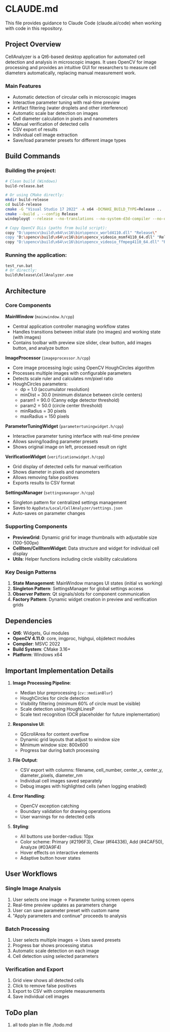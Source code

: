 # CLAUDE.md

This file provides guidance to Claude Code (claude.ai/code) when working with code in this repository.

## Project Overview

CellAnalyzer is a Qt6-based desktop application for automated cell detection and analysis in microscopic images. It uses OpenCV for image processing and provides an intuitive GUI for researchers to measure cell diameters automatically, replacing manual measurement work.

### Main Features
- Automatic detection of circular cells in microscopic images
- Interactive parameter tuning with real-time preview
- Artifact filtering (water droplets and other interference)
- Automatic scale bar detection on images
- Cell diameter calculation in pixels and nanometers
- Manual verification of detected cells
- CSV export of results
- Individual cell image extraction
- Save/load parameter presets for different image types

## Build Commands

### Building the project:
```bash
# Clean build (Windows)
build-release.bat

# Or using CMake directly:
mkdir build-release
cd build-release
cmake -G "Visual Studio 17 2022" -A x64 -DCMAKE_BUILD_TYPE=Release ..
cmake --build . --config Release
windeployqt --release --no-translations --no-system-d3d-compiler --no-opengl-sw Release\CellAnalyzer.exe

# Copy OpenCV DLLs (paths from build script):
copy "D:\opencv\build\x64\vc16\bin\opencv_world4110.dll" "Release\"
copy "D:\opencv\build\x64\vc16\bin\opencv_videoio_msmf4110_64.dll" "Release\"
copy "D:\opencv\build\x64\vc16\bin\opencv_videoio_ffmpeg4110_64.dll" "Release\"
```

### Running the application:
```bash
test_run.bat
# Or directly:
build\Release\CellAnalyzer.exe
```

## Architecture

### Core Components

**MainWindow** (`mainwindow.h/cpp`)
- Central application controller managing workflow states
- Handles transitions between initial state (no images) and working state (with images)
- Contains toolbar with preview size slider, clear button, add images button, and analyze button

**ImageProcessor** (`imageprocessor.h/cpp`)
- Core image processing logic using OpenCV HoughCircles algorithm
- Processes multiple images with configurable parameters
- Detects scale ruler and calculates nm/pixel ratio
- HoughCircles parameters:
  - dp = 1.0 (accumulator resolution)
  - minDist = 30.0 (minimum distance between circle centers)
  - param1 = 90.0 (Canny edge detector threshold)
  - param2 = 50.0 (circle center threshold)
  - minRadius = 30 pixels
  - maxRadius = 150 pixels

**ParameterTuningWidget** (`parametertuningwidget.h/cpp`)
- Interactive parameter tuning interface with real-time preview
- Allows saving/loading parameter presets
- Shows original image on left, processed result on right

**VerificationWidget** (`verificationwidget.h/cpp`)
- Grid display of detected cells for manual verification
- Shows diameter in pixels and nanometers
- Allows removing false positives
- Exports results to CSV format

**SettingsManager** (`settingsmanager.h/cpp`)
- Singleton pattern for centralized settings management
- Saves to `AppData/Local/CellAnalyzer/settings.json`
- Auto-saves on parameter changes

### Supporting Components

- **PreviewGrid**: Dynamic grid for image thumbnails with adjustable size (100-500px)
- **CellItem/CellItemWidget**: Data structure and widget for individual cell display
- **Utils**: Helper functions including circle visibility calculations

### Key Design Patterns

1. **State Management**: MainWindow manages UI states (initial vs working)
2. **Singleton Pattern**: SettingsManager for global settings access
3. **Observer Pattern**: Qt signals/slots for component communication
4. **Factory Pattern**: Dynamic widget creation in preview and verification grids

## Dependencies

- **Qt6**: Widgets, Gui modules
- **OpenCV 4.11.0**: core, imgproc, highgui, objdetect modules
- **Compiler**: MSVC 2022
- **Build System**: CMake 3.16+
- **Platform**: Windows x64

## Important Implementation Details

1. **Image Processing Pipeline**:
   - Median blur preprocessing (`cv::medianBlur`)
   - HoughCircles for circle detection
   - Visibility filtering (minimum 60% of circle must be visible)
   - Scale detection using HoughLinesP
   - Scale text recognition (OCR placeholder for future implementation)

2. **Responsive UI**:
   - QScrollArea for content overflow
   - Dynamic grid layouts that adjust to window size
   - Minimum window size: 800x600
   - Progress bar during batch processing

3. **File Output**:
   - CSV export with columns: filename, cell_number, center_x, center_y, diameter_pixels, diameter_nm
   - Individual cell images saved separately
   - Debug images with highlighted cells (when logging enabled)

4. **Error Handling**:
   - OpenCV exception catching
   - Boundary validation for drawing operations
   - User warnings for no detected cells

5. **Styling**:
   - All buttons use border-radius: 10px
   - Color scheme: Primary (#2196F3), Clear (#f44336), Add (#4CAF50), Analyze (#03A9F4)
   - Hover effects on interactive elements
   - Adaptive button hover states

## User Workflows

### Single Image Analysis
1. User selects one image → Parameter tuning screen opens
2. Real-time preview updates as parameters change
3. User can save parameter preset with custom name
4. "Apply parameters and continue" proceeds to analysis

### Batch Processing
1. User selects multiple images → Uses saved presets
2. Progress bar shows processing status
3. Automatic scale detection on each image
4. Cell detection using selected parameters

### Verification and Export
1. Grid view shows all detected cells
2. Click to remove false positives
3. Export to CSV with complete measurements
4. Save individual cell images

## ToDo plan
1. all todo plan in file ./todo.md